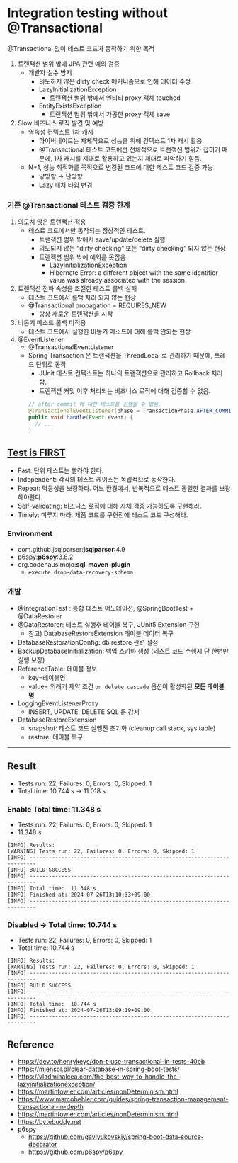 # Integration testing without @Transactional

@Transactional 없이 테스트 코드가 동작하기 위한 목적

1. 트랜잭션 범위 밖에 JPA 관련 예외 검증
    - 개발자 실수 방지
        - 의도하지 않은 dirty check 메커니즘으로 인해 데이터 수정
        - LazyInitializationException
            - 트랜잭션 범위 밖에서 엔티티 proxy 객체 touched
        - EntityExistsException
            - 트랜잭션 범위 밖에서 가공한 proxy 객체 save
2. Slow 비즈니스 로직 발견 및 예방
    - 영속성 컨텍스트 1차 캐시
        - 하이버네이트는 자체적으로 성능을 위해 컨텍스트 1차 캐시 활용.
        - @Transactional 테스트 코드에선 전체적으로 트랜잭션 범위가 잡히기 때문에, 1차 캐시를 제대로 활용하고 있는지 제대로 파악하기 힘듬.
    - N+1, 성능 최적화를 목적으로 변경된 코드에 대한 테스트 코드 검증 가능
        - 양방향 → 단방향
        - Lazy 패치 타입 변경

### 기존 @Transactional 테스트 검증 한계

1. 의도치 않은 트랜잭션 적용
    - 테스트 코드에서만 동작되는 정상적인 테스트.
        - 트랜잭션 범위 밖에서 save/update/delete 실행
        - 의도되지 않는 “dirty checking” 또는 “dirty checking” 되지 않는 현상
        - 트랜잭션 범위 밖에 예외를 못잡음
            - LazyInitializationException
            - Hibernate Error: a different object with the same identifier value was already associated with the session
2. 트랜잭션 전파 속성을 조절한 테스트 롤백 실패
    - 테스트 코드에서 롤백 처리 되지 않는 현상
    - @Transactional propagation = REQUIRES_NEW
        - 항상 새로운 트랜잭션을 시작
3. 비동기 메소드 롤백 미적용
    - 테스트 코드에서 실행한 비동기 메소드에 대해 롤백 안되는 현상
4. @EventListener
    - @TransactionalEventListener
    - Spring Transaction 은 트랜잭션을 ThreadLocal 로 관리하기 때문에, 쓰레드 단위로 동작
        - JUnit 테스트 컨텍스트는 하나의 트랜잭션으로 관리하고 Rollback 처리 함.
        - 트랜잭션 커밋 이후 처리되는 비즈니스 로직에 대해 검증할 수 없음.
        ```java
        // after commit 에 대한 테스트를 진행할 수 없음.
        @TransactionalEventListener(phase = TransactionPhase.AFTER_COMMIT)
        public void handle(Event event) {
          // ...
        }
        ```


## [Test is FIRST](https://gmoon92.github.io/test/2018/08/24/test-driven-development.html)

- Fast: 단위 테스트는 빨라야 한다.
- Independent: 각각의 테스트 케이스는 독립적으로 동작한다.
- Repeat: 멱등성을 보장하라. 어느 환경에서, 반복적으로 테스트 동일한 결과를 보장해야한다.
- Self-validating: 비즈니스 로직에 대해 자체 검증 가능하도록 구현해라.
- Timely: 미루지 마라. 제품 코드를 구현전에 테스트 코드 구성해라.

### Environment

- com.github.jsqlparser:**jsqlparser**:4.9
- p6spy:**p6spy**:3.8.2
- org.codehaus.mojo:**sql-maven-plugin**
    - `execute drop-data-recovery-schema`

### 개발

- @IntegrationTest : 통합 테스트 어노테이션, @SpringBootTest + @DataRestorer
- @DataRestorer: 테스트 실행후 테이블 복구, JUnit5 Extension 구현
    - 참고) DatabaseRestoreExtension 테이블 데이터 복구
- DatabaseRestorationConfig: db restore 관련 설정
- BackupDatabaseInitialization: 백업 스키마 생성 (테스트 코드 수행시 단 한번만 실행 보장)
- ReferenceTable: 테이블 정보
    - key=테이블명
    - value= 외래키 제약 조건 `on delete cascade` 옵션이 활성화된 **모든 테이블 명**
- LoggingEventListenerProxy
    - INSERT, UPDATE, DELETE SQL 문 감지
- DatabaseRestoreExtension
    - snapshot: 테스트 코드 실행전 초기화 (cleanup call stack, sys table)
    - restore: 테이블 복구

---

## Result

- Tests run: 22, Failures: 0, Errors: 0, Skipped: 1
- Total time: 10.744 s -> 11.018 s

### Enable Total time:  11.348 s

- Tests run: 22, Failures: 0, Errors: 0, Skipped: 1
- 11.348 s

```text
[INFO] Results:
[WARNING] Tests run: 22, Failures: 0, Errors: 0, Skipped: 1
[INFO] ------------------------------------------------------------------------
[INFO] BUILD SUCCESS
[INFO] ------------------------------------------------------------------------
[INFO] Total time:  11.348 s
[INFO] Finished at: 2024-07-26T13:10:33+09:00
[INFO] ------------------------------------------------------------------------
```

### Disabled -> Total time:  10.744 s

- Tests run: 22, Failures: 0, Errors: 0, Skipped: 1
- Total time:  10.744 s

```text
[INFO] Results:
[WARNING] Tests run: 22, Failures: 0, Errors: 0, Skipped: 1
[INFO] ------------------------------------------------------------------------
[INFO] BUILD SUCCESS
[INFO] ------------------------------------------------------------------------
[INFO] Total time:  10.744 s
[INFO] Finished at: 2024-07-26T13:09:19+09:00
[INFO] ------------------------------------------------------------------------
```

## Reference

- https://dev.to/henrykeys/don-t-use-transactional-in-tests-40eb
- https://miensol.pl/clear-database-in-spring-boot-tests/
- https://vladmihalcea.com/the-best-way-to-handle-the-lazyinitializationexception/
- https://martinfowler.com/articles/nonDeterminism.html
- https://www.marcobehler.com/guides/spring-transaction-management-transactional-in-depth
- https://martinfowler.com/articles/nonDeterminism.html
- https://bytebuddy.net
- p6spy
  - https://github.com/gavlyukovskiy/spring-boot-data-source-decorator
  - https://github.com/p6spy/p6spy
